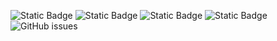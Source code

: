 ![Static Badge](https://img.shields.io/badge/blacklists-60-000000) ![Static Badge](https://img.shields.io/badge/blacklisted-3044125-cc0000) ![Static Badge](https://img.shields.io/badge/whitelisted-2242-00CC00) ![Static Badge](https://img.shields.io/badge/streaming_blacklist-28106-000000) ![GitHub issues](https://img.shields.io/github/issues/fabriziosalmi/blacklists)
